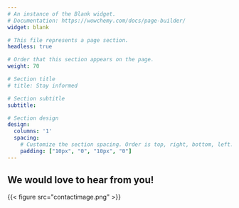```yaml
---
# An instance of the Blank widget.
# Documentation: https://wowchemy.com/docs/page-builder/
widget: blank

# This file represents a page section.
headless: true

# Order that this section appears on the page.
weight: 70

# Section title
# title: Stay informed

# Section subtitle
subtitle: 

# Section design
design:
  columns: '1'
  spacing:
    # Customize the section spacing. Order is top, right, bottom, left.
    padding: ["10px", "0", "10px", "0"]
---
```

  
<div class="container">
  <div class="row">
    <div class="col-sm m-auto">  

## We would love to hear from you!

{{< figure src="contactimage.png" >}}

  </div>
  <div class="col-sm mt-4">  

<script charset="utf-8" type="text/javascript" src="//js-eu1.hsforms.net/forms/v2.js"></script>
<script>
  hbspt.forms.create({
	region: "eu1",
	portalId: "25488729",
	formId: "d64a1e9c-15cb-43fc-a332-f0f917b460dd"
});
</script> </div>  </div>  </div>
